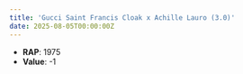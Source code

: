 ```yaml
---
title: 'Gucci Saint Francis Cloak x Achille Lauro (3.0)'
date: 2025-08-05T00:00:00Z
---
```

- **RAP**: 1975
- **Value**: -1
